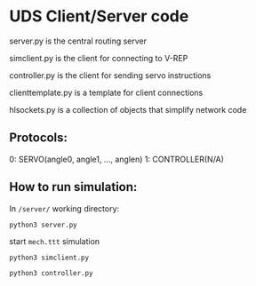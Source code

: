 # UDS Client/Server code

server.py is the central routing server

simclient.py is the client for connecting to V-REP

controller.py is the client for sending servo instructions

clienttemplate.py is a template for client connections

hlsockets.py is a collection of objects that simplify network code


## Protocols:

0: SERVO(angle0, angle1, ..., anglen)
1: CONTROLLER(N/A)

## How to run simulation:

In `/server/` working directory:

`python3 server.py`

start `mech.ttt` simulation

`python3 simclient.py`

`python3 controller.py`

